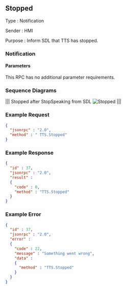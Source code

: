 ## Stopped

Type
: Notification

Sender
: HMI

Purpose
: Inform SDL that TTS has stopped.

### Notification

#### Parameters

This RPC has no additional parameter requirements.

### Sequence Diagrams
|||
Stopped after StopSpeaking from SDL
![Stopped](./assets/Stopped.png)
|||

### Example Request

```json
{
  "jsonrpc" : "2.0",
  "method" : " TTS.Stopped"
}
```
### Example Response

```json
{
  "id" : 37,
  "jsonrpc" : "2.0",
  "result" :
  {
    "code" : 0,
    "method" : "TTS.Stopped"
  }
}
```

### Example Error

```json
{
  "id" : 37,
  "jsonrpc" : "2.0",
  "error" :
  {
    "code" : 22,
    "message" : "Something went wrong",
    "data" :
    {
      "method" : "TTS.Stopped"
    }
  }
}
```
